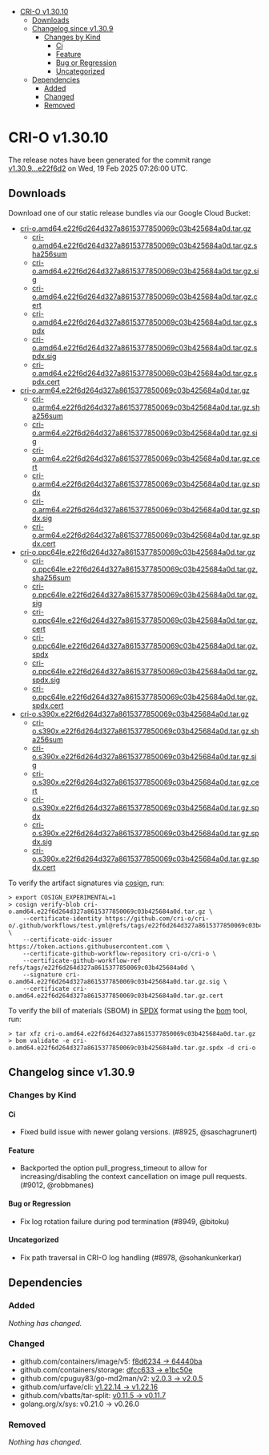 - [CRI-O v1.30.10](#cri-o-v13010)
  - [Downloads](#downloads)
  - [Changelog since v1.30.9](#changelog-since-v1309)
    - [Changes by Kind](#changes-by-kind)
      - [Ci](#ci)
      - [Feature](#feature)
      - [Bug or Regression](#bug-or-regression)
      - [Uncategorized](#uncategorized)
  - [Dependencies](#dependencies)
    - [Added](#added)
    - [Changed](#changed)
    - [Removed](#removed)

# CRI-O v1.30.10

The release notes have been generated for the commit range
[v1.30.9...e22f6d2](https://github.com/cri-o/cri-o/compare/v1.30.9...v1.30.10) on Wed, 19 Feb 2025 07:26:00 UTC.

## Downloads

Download one of our static release bundles via our Google Cloud Bucket:

- [cri-o.amd64.e22f6d264d327a8615377850069c03b425684a0d.tar.gz](https://storage.googleapis.com/cri-o/artifacts/cri-o.amd64.e22f6d264d327a8615377850069c03b425684a0d.tar.gz)
  - [cri-o.amd64.e22f6d264d327a8615377850069c03b425684a0d.tar.gz.sha256sum](https://storage.googleapis.com/cri-o/artifacts/cri-o.amd64.e22f6d264d327a8615377850069c03b425684a0d.tar.gz.sha256sum)
  - [cri-o.amd64.e22f6d264d327a8615377850069c03b425684a0d.tar.gz.sig](https://storage.googleapis.com/cri-o/artifacts/cri-o.amd64.e22f6d264d327a8615377850069c03b425684a0d.tar.gz.sig)
  - [cri-o.amd64.e22f6d264d327a8615377850069c03b425684a0d.tar.gz.cert](https://storage.googleapis.com/cri-o/artifacts/cri-o.amd64.e22f6d264d327a8615377850069c03b425684a0d.tar.gz.cert)
  - [cri-o.amd64.e22f6d264d327a8615377850069c03b425684a0d.tar.gz.spdx](https://storage.googleapis.com/cri-o/artifacts/cri-o.amd64.e22f6d264d327a8615377850069c03b425684a0d.tar.gz.spdx)
  - [cri-o.amd64.e22f6d264d327a8615377850069c03b425684a0d.tar.gz.spdx.sig](https://storage.googleapis.com/cri-o/artifacts/cri-o.amd64.e22f6d264d327a8615377850069c03b425684a0d.tar.gz.spdx.sig)
  - [cri-o.amd64.e22f6d264d327a8615377850069c03b425684a0d.tar.gz.spdx.cert](https://storage.googleapis.com/cri-o/artifacts/cri-o.amd64.e22f6d264d327a8615377850069c03b425684a0d.tar.gz.spdx.cert)
- [cri-o.arm64.e22f6d264d327a8615377850069c03b425684a0d.tar.gz](https://storage.googleapis.com/cri-o/artifacts/cri-o.arm64.e22f6d264d327a8615377850069c03b425684a0d.tar.gz)
  - [cri-o.arm64.e22f6d264d327a8615377850069c03b425684a0d.tar.gz.sha256sum](https://storage.googleapis.com/cri-o/artifacts/cri-o.arm64.e22f6d264d327a8615377850069c03b425684a0d.tar.gz.sha256sum)
  - [cri-o.arm64.e22f6d264d327a8615377850069c03b425684a0d.tar.gz.sig](https://storage.googleapis.com/cri-o/artifacts/cri-o.arm64.e22f6d264d327a8615377850069c03b425684a0d.tar.gz.sig)
  - [cri-o.arm64.e22f6d264d327a8615377850069c03b425684a0d.tar.gz.cert](https://storage.googleapis.com/cri-o/artifacts/cri-o.arm64.e22f6d264d327a8615377850069c03b425684a0d.tar.gz.cert)
  - [cri-o.arm64.e22f6d264d327a8615377850069c03b425684a0d.tar.gz.spdx](https://storage.googleapis.com/cri-o/artifacts/cri-o.arm64.e22f6d264d327a8615377850069c03b425684a0d.tar.gz.spdx)
  - [cri-o.arm64.e22f6d264d327a8615377850069c03b425684a0d.tar.gz.spdx.sig](https://storage.googleapis.com/cri-o/artifacts/cri-o.arm64.e22f6d264d327a8615377850069c03b425684a0d.tar.gz.spdx.sig)
  - [cri-o.arm64.e22f6d264d327a8615377850069c03b425684a0d.tar.gz.spdx.cert](https://storage.googleapis.com/cri-o/artifacts/cri-o.arm64.e22f6d264d327a8615377850069c03b425684a0d.tar.gz.spdx.cert)
- [cri-o.ppc64le.e22f6d264d327a8615377850069c03b425684a0d.tar.gz](https://storage.googleapis.com/cri-o/artifacts/cri-o.ppc64le.e22f6d264d327a8615377850069c03b425684a0d.tar.gz)
  - [cri-o.ppc64le.e22f6d264d327a8615377850069c03b425684a0d.tar.gz.sha256sum](https://storage.googleapis.com/cri-o/artifacts/cri-o.ppc64le.e22f6d264d327a8615377850069c03b425684a0d.tar.gz.sha256sum)
  - [cri-o.ppc64le.e22f6d264d327a8615377850069c03b425684a0d.tar.gz.sig](https://storage.googleapis.com/cri-o/artifacts/cri-o.ppc64le.e22f6d264d327a8615377850069c03b425684a0d.tar.gz.sig)
  - [cri-o.ppc64le.e22f6d264d327a8615377850069c03b425684a0d.tar.gz.cert](https://storage.googleapis.com/cri-o/artifacts/cri-o.ppc64le.e22f6d264d327a8615377850069c03b425684a0d.tar.gz.cert)
  - [cri-o.ppc64le.e22f6d264d327a8615377850069c03b425684a0d.tar.gz.spdx](https://storage.googleapis.com/cri-o/artifacts/cri-o.ppc64le.e22f6d264d327a8615377850069c03b425684a0d.tar.gz.spdx)
  - [cri-o.ppc64le.e22f6d264d327a8615377850069c03b425684a0d.tar.gz.spdx.sig](https://storage.googleapis.com/cri-o/artifacts/cri-o.ppc64le.e22f6d264d327a8615377850069c03b425684a0d.tar.gz.spdx.sig)
  - [cri-o.ppc64le.e22f6d264d327a8615377850069c03b425684a0d.tar.gz.spdx.cert](https://storage.googleapis.com/cri-o/artifacts/cri-o.ppc64le.e22f6d264d327a8615377850069c03b425684a0d.tar.gz.spdx.cert)
- [cri-o.s390x.e22f6d264d327a8615377850069c03b425684a0d.tar.gz](https://storage.googleapis.com/cri-o/artifacts/cri-o.s390x.e22f6d264d327a8615377850069c03b425684a0d.tar.gz)
  - [cri-o.s390x.e22f6d264d327a8615377850069c03b425684a0d.tar.gz.sha256sum](https://storage.googleapis.com/cri-o/artifacts/cri-o.s390x.e22f6d264d327a8615377850069c03b425684a0d.tar.gz.sha256sum)
  - [cri-o.s390x.e22f6d264d327a8615377850069c03b425684a0d.tar.gz.sig](https://storage.googleapis.com/cri-o/artifacts/cri-o.s390x.e22f6d264d327a8615377850069c03b425684a0d.tar.gz.sig)
  - [cri-o.s390x.e22f6d264d327a8615377850069c03b425684a0d.tar.gz.cert](https://storage.googleapis.com/cri-o/artifacts/cri-o.s390x.e22f6d264d327a8615377850069c03b425684a0d.tar.gz.cert)
  - [cri-o.s390x.e22f6d264d327a8615377850069c03b425684a0d.tar.gz.spdx](https://storage.googleapis.com/cri-o/artifacts/cri-o.s390x.e22f6d264d327a8615377850069c03b425684a0d.tar.gz.spdx)
  - [cri-o.s390x.e22f6d264d327a8615377850069c03b425684a0d.tar.gz.spdx.sig](https://storage.googleapis.com/cri-o/artifacts/cri-o.s390x.e22f6d264d327a8615377850069c03b425684a0d.tar.gz.spdx.sig)
  - [cri-o.s390x.e22f6d264d327a8615377850069c03b425684a0d.tar.gz.spdx.cert](https://storage.googleapis.com/cri-o/artifacts/cri-o.s390x.e22f6d264d327a8615377850069c03b425684a0d.tar.gz.spdx.cert)

To verify the artifact signatures via [cosign](https://github.com/sigstore/cosign), run:

```console
> export COSIGN_EXPERIMENTAL=1
> cosign verify-blob cri-o.amd64.e22f6d264d327a8615377850069c03b425684a0d.tar.gz \
    --certificate-identity https://github.com/cri-o/cri-o/.github/workflows/test.yml@refs/tags/e22f6d264d327a8615377850069c03b425684a0d \
    --certificate-oidc-issuer https://token.actions.githubusercontent.com \
    --certificate-github-workflow-repository cri-o/cri-o \
    --certificate-github-workflow-ref refs/tags/e22f6d264d327a8615377850069c03b425684a0d \
    --signature cri-o.amd64.e22f6d264d327a8615377850069c03b425684a0d.tar.gz.sig \
    --certificate cri-o.amd64.e22f6d264d327a8615377850069c03b425684a0d.tar.gz.cert
```

To verify the bill of materials (SBOM) in [SPDX](https://spdx.org) format using the [bom](https://sigs.k8s.io/bom) tool, run:

```console
> tar xfz cri-o.amd64.e22f6d264d327a8615377850069c03b425684a0d.tar.gz
> bom validate -e cri-o.amd64.e22f6d264d327a8615377850069c03b425684a0d.tar.gz.spdx -d cri-o
```

## Changelog since v1.30.9

### Changes by Kind

#### Ci
 - Fixed build issue with newer golang versions. (#8925, @saschagrunert)

#### Feature
 - Backported the option pull_progress_timeout to allow for increasing/disabling the context cancellation on image pull requests. (#9012, @robbmanes)

#### Bug or Regression
 - Fix log rotation failure during pod termination (#8949, @bitoku)

#### Uncategorized
 - Fix path traversal in CRI-O log handling (#8978, @sohankunkerkar)

## Dependencies

### Added
_Nothing has changed._

### Changed
- github.com/containers/image/v5: [f8d6234 → 64440ba](https://github.com/containers/image/compare/f8d6234...64440ba)
- github.com/containers/storage: [dfcc633 → e1bc50e](https://github.com/containers/storage/compare/dfcc633...e1bc50e)
- github.com/cpuguy83/go-md2man/v2: [v2.0.3 → v2.0.5](https://github.com/cpuguy83/go-md2man/compare/v2.0.3...v2.0.5)
- github.com/urfave/cli: [v1.22.14 → v1.22.16](https://github.com/urfave/cli/compare/v1.22.14...v1.22.16)
- github.com/vbatts/tar-split: [v0.11.5 → v0.11.7](https://github.com/vbatts/tar-split/compare/v0.11.5...v0.11.7)
- golang.org/x/sys: v0.21.0 → v0.26.0

### Removed
_Nothing has changed._
